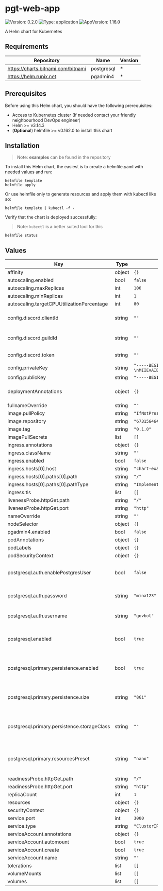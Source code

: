 # pgt-web-app

![Version: 0.2.0](https://img.shields.io/badge/Version-0.2.0-informational?style=flat-square) ![Type: application](https://img.shields.io/badge/Type-application-informational?style=flat-square) ![AppVersion: 1.16.0](https://img.shields.io/badge/AppVersion-1.16.0-informational?style=flat-square)

A Helm chart for Kubernetes

## Requirements

| Repository | Name | Version |
|------------|------|---------|
| https://charts.bitnami.com/bitnami | postgresql | * |
| https://helm.runix.net | pgadmin4 | * |

## Prerequisites

Before using this Helm chart, you should have the following prerequisites:

- Access to Kubernetes cluster (If needed contact your friendly neighbourhood DevOps engineer)
- Helm >= v3.14.3
- (**Optional**) helmfile >= v0.162.0 to install this chart

## Installation

> Note: **examples** can be found in the repository

To install this Helm chart, the easiest is to create a helmfile.yaml with needed values and run:

```
helmfile template
helmfile apply
```

Or use helmfile only to generate resources and apply them with kubectl like so:

```
helmfile template | kubectl -f -
```

Verify that the chart is deployed successfully:

> Note: `kubectl` is a better suited tool for this

```
helmfile status
```

## Values

| Key | Type | Default | Description |
|-----|------|---------|-------------|
| affinity | object | `{}` |  |
| autoscaling.enabled | bool | `false` |  |
| autoscaling.maxReplicas | int | `100` |  |
| autoscaling.minReplicas | int | `1` |  |
| autoscaling.targetCPUUtilizationPercentage | int | `80` |  |
| config.discord.clientId | string | `""` | Discord Application ID |
| config.discord.guildId | string | `""` | Discord Guild/Server ID |
| config.discord.token | string | `""` | Discord API Token |
| config.privateKey | string | `"-----BEGIN PRIVATE KEY-----\nMIIEvAIBADANBgkqhkiG9w0BAQEFAASCBKYwggSiAgEAAoIBAQDCEKoQMfoxAoAx\nL9aNa2YP5EIy8dgqB/bcR6jaZwBUGaxqdeaA9ofYiIcEZyqPW5hL79i+tvHKfhU+\nTgh2VLAy2bpHyJZknwzLfC1lAyx67lZeIZpV1pqgvJL08rQZpddV+42Cucx2AglD\nT25X0W/FjsIwZKfq9eiRKIa0avrd8PUM9A5NmQcVg2lsxLDR4fCqaieQSm3u1gXf\nNO8H8wfyS5ZLgXWskzjAgeJgqg49SphziV/sr9+I4YSWQxAMYsVd6wwJVcMh25Hd\notjCHCS/HFxIVAvpt2YZf/xc9qZ0KKC7EA8CfjsrzQAX1SlMbamXu6d5JeyLcI+h\n8PzJOUvVAgMBAAECggEASL/mgNu7ZtQBKm88hxdT03FGP8LZvifuKvXSHs2uGdjm\nAaLhHkdM9ad4tfXWxpcXqJ/pKNV8HuTVId4u3e0xgF6OropLlrzpFv8eJVfjPNJM\nHk2KhdNFdCw9CwZQ7ax15Q3AJtlwBG0O++SzAMjKlczGj02shTBaVtBSbyALm1co\nfRLaWjHdOUgHprbm+OG6cplGiJHkdCIf4pyo/OBt9rA/8f8mSvSTG7p3YamOAWFU\npGup1mRQmvOPjX4No2pzpEofKsZmlCYNZigABfjrUY2+Rmj0kELnxVnhoowu/ben\nNWGVeL5JhpWnfhYquzOf/N+qvGPVP0XUGM+roDGboQKBgQD96aCpkXcJMNAfevH3\nOPffLmMwLKbDu3N6xpSMiDN7rFmfzp7yxMW1mTj9juTKsHa5v7F4RQ3I1N+RNCp6\nOBgrqQC5uU7D+1P6f072xWjw5aV84JfBedkj78N97fblCVCdXXebf7TsKQAJJUWR\nb0pT+yi2Yiz0neVgBd/ER2J/gwKBgQDDqRWhHl7vMGuW0OksTbdEX2VRkOZNBjfn\nfly97e+eCccL41ghRLhGjBfDGUi6DuB6XCUdZqGZVi8Fy30V2wrsPyZ4xiypWJS/\nARMMGvM1vbG6GY0pPzDzooIm8TsXl59cLOedKrfyLhLB5Cn34X1p8kWrsQmfnecD\nnAcr1nqPxwKBgExLIsdQuh+81wxeeM38BB6/ZXZYNFOjw3MksAX59t42T0fBYek4\nTt/eBk3J3d05YLM3ci/dL+Mkc3jB3/GRYVHdGia0E4K3xegC0Ms9Teb0WeFH6tFr\nt18g7/CqzADN57chGotSuB4tw6D73gdxFThew0DqBvAJcZ6EpVPozyPZAoGAcN6j\neZR5k2XNSu0s9b/HTwvw+MKr+Bb0PPiqK26M4hAl4Pe/KUHpQ9khBA0b5Skb2bo6\nNuGzqy8KZT9j4y2++VXcraM0tGRDOoQ2Jq+NSZ0qX37J7ddkN8exaSGTwyJWbegB\nnKq9/lkRvQQQKczMekemZUr1kDyYvX5OrL1HapUCgYAM7VCohi1sFfDUov1lAc+d\na51R641gaZmlw2749k762+6J6vagu6hcWljPiHo4pA9drvVqeMsNdKcXfs1JXqnC\niTdqrpGobUM8bNVyPRXxryQIKOJ6ou8xt1pyenAhOoMTOSOllnU8/bM/VSPXXHrf\nGv61TwASbeDP/WPoCMnylw==\n"` |  |
| config.publicKey | string | `"-----BEGIN PUBLIC KEY-----\nMIIBIjANBgkqhkiG9w0BAQEFAAOCAQ8AMIIBCgKCAQEAwhCqEDH6MQKAMS/WjWtm\nD+RCMvHYKgf23Eeo2mcAVBmsanXmgPaH2IiHBGcqj1uYS+/Yvrbxyn4VPk4IdlSw\nMtm6R8iWZJ8My3wtZQMseu5WXiGaVdaaoLyS9PK0GaXXVfuNgrnMdgIJQ09uV9Fv\nxY7CMGSn6vXokSiGtGr63fD1DPQOTZkHFYNpbMSw0eHwqmonkEpt7tYF3zTvB/MH\n8kuWS4F1rJM4wIHiYKoOPUqYc4lf7K/fiOGElkMQDGLFXesMCVXDIduR3aLYwhwk\nvxxcSFQL6bdmGX/8XPamdCiguxAPAn47K80AF9UpTG2pl7uneSXsi3CPofD8yTlL\n1QIDAQAB\n-----END PUBLIC KEY-----\n"` |  |
| deploymentAnnotations | object | `{}` | Annotations to add to deployments |
| fullnameOverride | string | `""` |  |
| image.pullPolicy | string | `"IfNotPresent"` |  |
| image.repository | string | `"673156464838.dkr.ecr.us-west-2.amazonaws.com/pgt-web-app"` |  |
| image.tag | string | `"0.1.0"` |  |
| imagePullSecrets | list | `[]` |  |
| ingress.annotations | object | `{}` |  |
| ingress.className | string | `""` |  |
| ingress.enabled | bool | `false` |  |
| ingress.hosts[0].host | string | `"chart-example.local"` |  |
| ingress.hosts[0].paths[0].path | string | `"/"` |  |
| ingress.hosts[0].paths[0].pathType | string | `"ImplementationSpecific"` |  |
| ingress.tls | list | `[]` |  |
| livenessProbe.httpGet.path | string | `"/"` |  |
| livenessProbe.httpGet.port | string | `"http"` |  |
| nameOverride | string | `""` |  |
| nodeSelector | object | `{}` |  |
| pgadmin4.enabled | bool | `false` |  |
| podAnnotations | object | `{}` |  |
| podLabels | object | `{}` |  |
| podSecurityContext | object | `{}` |  |
| postgresql.auth.enablePostgresUser | bool | `false` | Enable the default postgres user |
| postgresql.auth.password | string | `"mina123"` | Password for the database |
| postgresql.auth.username | string | `"govbot"` | Username for the database |
| postgresql.enabled | bool | `true` | Enable local postgresql database server |
| postgresql.primary.persistence.enabled | bool | `true` | Enable the persistence for the postgresql server |
| postgresql.primary.persistence.size | string | `"8Gi"` | Size of the postgresql server volume |
| postgresql.primary.persistence.storageClass | string | `""` | Storage class for the postgresql server volume |
| postgresql.primary.resourcesPreset | string | `"nano"` | Resources preset to set resource requests and limits |
| readinessProbe.httpGet.path | string | `"/"` |  |
| readinessProbe.httpGet.port | string | `"http"` |  |
| replicaCount | int | `1` |  |
| resources | object | `{}` |  |
| securityContext | object | `{}` |  |
| service.port | int | `3000` |  |
| service.type | string | `"ClusterIP"` |  |
| serviceAccount.annotations | object | `{}` |  |
| serviceAccount.automount | bool | `true` |  |
| serviceAccount.create | bool | `true` |  |
| serviceAccount.name | string | `""` |  |
| tolerations | list | `[]` |  |
| volumeMounts | list | `[]` |  |
| volumes | list | `[]` |  |

